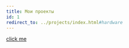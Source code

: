 ```yaml
---
title: Мои проекты
id: 1
redirect_to: ../projects/index.html#hardware
---
```


[click me](../projects/index.html#hardware)
